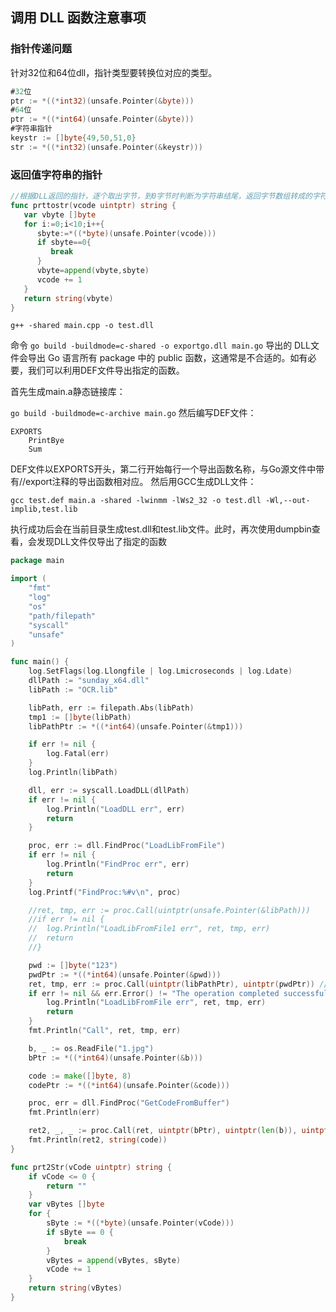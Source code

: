 ## 调用 DLL 函数注意事项

### 指针传递问题

针对32位和64位dll，指针类型要转换位对应的类型。

```go
#32位
ptr := *((*int32)(unsafe.Pointer(&byte)))
#64位
ptr := *((*int64)(unsafe.Pointer(&byte)))
#字符串指针
keystr := []byte{49,50,51,0}
str := *((*int32)(unsafe.Pointer(&keystr)))
```

### 返回值字符串的指针
```go
//根据DLL返回的指针，逐个取出字节，到0字节时判断为字符串结尾，返回字节数组转成的字符串
func prttostr(vcode uintptr) string {
   var vbyte []byte
   for i:=0;i<10;i++{
      sbyte:=*((*byte)(unsafe.Pointer(vcode)))
      if sbyte==0{
         break
      }
      vbyte=append(vbyte,sbyte)
      vcode += 1
   }
   return string(vbyte)
}
```

```shell
g++ -shared main.cpp -o test.dll
```
命令
`go build -buildmode=c-shared -o exportgo.dll main.go`
导出的 DLL文件会导出 Go 语言所有 package 中的 public 函数，这通常是不合适的。如有必要，我们可以利用DEF文件导出指定的函数。

首先生成main.a静态链接库：

`go build -buildmode=c-archive main.go`
然后编写DEF文件：

```
EXPORTS
    PrintBye
    Sum
```
DEF文件以EXPORTS开头，第二行开始每行一个导出函数名称，与Go源文件中带有//export注释的导出函数相对应。
然后用GCC生成DLL文件：
```shell
gcc test.def main.a -shared -lwinmm -lWs2_32 -o test.dll -Wl,--out-implib,test.lib
```

执行成功后会在当前目录生成test.dll和test.lib文件。此时，再次使用dumpbin查看，会发现DLL文件仅导出了指定的函数
```go
package main

import (
	"fmt"
	"log"
	"os"
	"path/filepath"
	"syscall"
	"unsafe"
)

func main() {
	log.SetFlags(log.Llongfile | log.Lmicroseconds | log.Ldate)
	dllPath := "sunday_x64.dll"
	libPath := "OCR.lib"

	libPath, err := filepath.Abs(libPath)
	tmp1 := []byte(libPath)
	libPathPtr := *((*int64)(unsafe.Pointer(&tmp1)))

	if err != nil {
		log.Fatal(err)
	}
	log.Println(libPath)

	dll, err := syscall.LoadDLL(dllPath)
	if err != nil {
		log.Println("LoadDLL err", err)
		return
	}

	proc, err := dll.FindProc("LoadLibFromFile")
	if err != nil {
		log.Println("FindProc err", err)
		return
	}
	log.Printf("FindProc:%#v\n", proc)

	//ret, tmp, err := proc.Call(uintptr(unsafe.Pointer(&libPath)))
	//if err != nil {
	//	log.Println("LoadLibFromFile1 err", ret, tmp, err)
	//	return
	//}

	pwd := []byte("123")
	pwdPtr := *((*int64)(unsafe.Pointer(&pwd)))
	ret, tmp, err := proc.Call(uintptr(libPathPtr), uintptr(pwdPtr)) //unsafe.Pointer(&pwd)
	if err != nil && err.Error() != "The operation completed successfully." {
		log.Println("LoadLibFromFile err", ret, tmp, err)
		return
	}
	fmt.Println("Call", ret, tmp, err)

	b, _ := os.ReadFile("1.jpg")
	bPtr := *((*int64)(unsafe.Pointer(&b)))

	code := make([]byte, 8)
	codePtr := *((*int64)(unsafe.Pointer(&code)))

	proc, err = dll.FindProc("GetCodeFromBuffer")
	fmt.Println(err)

	ret2, _, _ := proc.Call(ret, uintptr(bPtr), uintptr(len(b)), uintptr(codePtr))
	fmt.Println(ret2, string(code))
}

func prt2Str(vCode uintptr) string {
	if vCode <= 0 {
		return ""
	}
	var vBytes []byte
	for {
		sByte := *((*byte)(unsafe.Pointer(vCode)))
		if sByte == 0 {
			break
		}
		vBytes = append(vBytes, sByte)
		vCode += 1
	}
	return string(vBytes)
}
```
